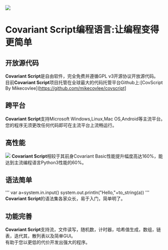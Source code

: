 ![](https://github.com/mikecovlee/covscript/raw/master/icon/covariant_script_wide.png)
# Covariant Script编程语言:让编程变得更简单 #
## 开放源代码 ##
**Covariant Script**是自由软件，完全免费并遵循GPL v3开源协议开放源代码。  
目前**Covariant Script**项目托管在全球最大的代码托管平台Github上:[CovScript By Mikecovlee](https://github.com/mikecovlee/covscript]
## 跨平台 ##
**Covariant Script**支持Microsoft Windows,Linux,Mac OS,Android等主流平台。  
您的程序无须更改任何代码即可在主流平台上流畅运行。
## 高性能 ##
![](https://github.com/mikecovlee/covscript/raw/master/docs/res/perform_cmp.png)
**Covariant Script**相较于其前身Covariant Basic性能提升幅度高达160%，能达到主流编程语言Python3性能的60%。
## 语法简单 ##
'''
	var a=system.in.input()
	system.out.println("Hello,"+to_string(a))
'''
**Covariant Script**的语法集各家众长，易于入门，简单明了。
## 功能完善 ##
**Covariant Script**支持流，文件读写，随机数，计时器，哈希值生成，数组，链表，迭代其，散列表以及简单GUI。  
有助于您以更低的代价开发出强大的程序。
